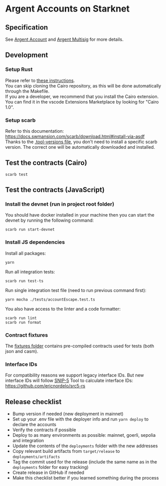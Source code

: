 # Argent Accounts on Starknet

## Specification

See [Argent Account](src/account/README.md) and [Argent Multisig](src/multisig/README.md) for more details.

## Development

### Setup Rust

Please refer to [these instructions](https://docs.cairo-lang.org/getting_started/prerequisites.html).  
You can skip cloning the Cairo repository, as this will be done automatically through the Makefile.  
If you are a developer, we recommend that you install the Cairo extension. You can find it in the vscode Extensions Marketplace by looking for "Cairo 1.0".

### Setup scarb

Refer to this documentation: https://docs.swmansion.com/scarb/download.html#install-via-asdf  
Thanks to the [.tool-versions file](./.tool-versions), you don't need to install a specific scarb version. The correct one will be automatically downloaded and installed.

## Test the contracts (Cairo)

```
scarb test
```

## Test the contracts (JavaScript)

### Install the devnet (run in project root folder)

You should have docker installed in your machine then you can start the devnet by running the following command:

```shell
scarb run start-devnet
```

### Install JS dependencies

Install all packages:

```shell
yarn
```

Run all integration tests:

```shell
scarb run test-ts
```

Run single integration test file (need to run previous command first):

```shell
yarn mocha ./tests/accountEscape.test.ts
```

You also have access to the linter and a code formatter:

```shell
scarb run lint
scarb run format
```

### Contract fixtures

The [fixtures folder](./tests-integrations/fixtures/) contains pre-compiled contracts used for tests (both json and casm).

### Interface IDs

For compatibility reasons we support legacy interface IDs. But new interface IDs will follow [SNIP-5](https://github.com/starknet-io/SNIPs/blob/main/SNIPS/snip-5.md#how-interfaces-are-identified)
Tool to calculate interface IDs: https://github.com/ericnordelo/src5-rs

## Release checklist

- Bump version if needed (new deployment in mainnet)
- Set up your .env file with the deployer info and run `yarn deploy` to declare the accounts
- Verify the contracts if possible
- Deploy to as many environments as possible: mainnet, goerli, sepolia and integration
- Update the contents of the `deployments` folder with the new addresses
- Copy relevant build artifacts from `target/release` to `deployments/artifacts`
- Tag the commit used for the release (include the same name as in the `deployments` folder for easy tracking)
- Create release in GitHub if needed
- Make this checklist better if you learned something during the process
